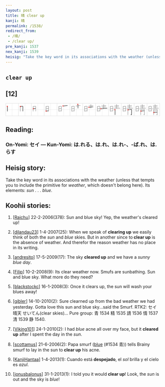 ```yaml
---
layout: post
title: 晴 clear up
kanji: 晴
permalink: /1538/
redirect_from:
 - /晴/
 - /clear up/
pre_kanji: 1537
nex_kanji: 1539
heisig: "Take the key word in its associations with the weather (unless that tempts you to include the primitive for <i>weather</i>, which doesn't belong here). Its elements: <i>sun</i> . . . <i>blue</i>."
---
```


## `clear up`

## [12]

<div class="stroke"><img src="../images/E699B4.png" /></div>

## Reading:

### On-Yomi: セイ &mdash; Kun-Yomi: は.れる、は.れ、は.れ-、-ば.れ、は.らす

## Heisig story:

Take the key word in its associations with the weather (unless that tempts you to include the primitive for <i>weather</i>, which doesn't belong here). Its elements: <i>sun</i> . . . <i>blue</i>.

## Koohii stories:

1) [<a href="http://kanji.koohii.com/profile/Raichu">Raichu</a>] 22-2-2006(378): Sun and blue sky! Yep, the weather&#039;s cleared up!

2) [<a href="http://kanji.koohii.com/profile/dilandau23">dilandau23</a>] 1-4-2007(25): When we speak of <strong>clearing up</strong> we easily think of both the <em>sun</em> and <em>blue</em> skies. But in another since to<strong> clear up</strong> is the absence of weather. And therefor the reason weather has no place in its writing.

3) [<a href="http://kanji.koohii.com/profile/andresito">andresito</a>] 17-5-2009(17): The sky <strong>cleared up</strong> and we have a <em>sunny blue day</em>.

4) [<a href="http://kanji.koohii.com/profile/Filip">Filip</a>] 10-2-2008(9): Its clear weather now. Smufs are sunbathing. Sun and blue sky. What more do they need?

5) [<a href="http://kanji.koohii.com/profile/blackstockc">blackstockc</a>] 16-1-2008(3): Once it clears up, the sun will wash your blues away!

6) [<a href="http://kanji.koohii.com/profile/gibler">gibler</a>] 14-10-2010(2): Sure clearned up from the bad weather we had yesterday. Gotta love this sun and blue sky...said the Smurf. RTK2: セイ 晴天 せいてん(clear skies)... Pure group: 青 1534 精 1535 請 1536 情 1537 清 1539 静 1540.

7) [<a href="http://kanji.koohii.com/profile/Viking101">Viking101</a>] 24-1-2010(2): I had <em>blue</em> acne all over my face, but it <strong>cleared up</strong> after I spent the day in the <em>sun</em>.

8) [<a href="http://kanji.koohii.com/profile/scottamus">scottamus</a>] 21-6-2006(2): Papa smurf (<a href="../1534">blue</a> (#1534 青)) tells Brainy smurf to lay in the sun to<strong> clear up</strong> his acne.

9) [<a href="http://kanji.koohii.com/profile/KanjiHantaa">KanjiHantaa</a>] 1-4-2013(1): Cuando está <strong>despejado</strong>, el <em>sol</em> brilla y el cielo es <em>azul</em>.

10) [<a href="http://kanji.koohii.com/profile/jonusbalonus">jonusbalonus</a>] 31-1-2013(1): I told you it would<strong> clear up</strong>! Look, the <em>sun</em> is out and the sky is <em>blue</em>!
